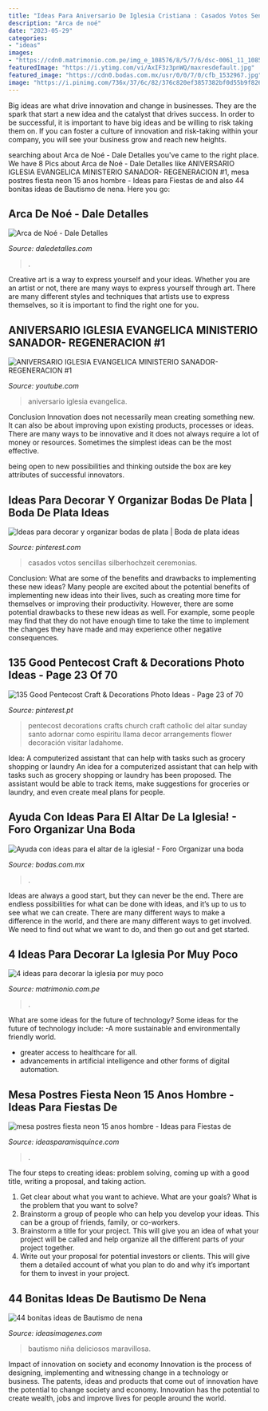 ```yaml
---
title: "Ideas Para Aniversario De Iglesia Cristiana : Casados Votos Sencillas Silberhochzeit Ceremonias"
description: "Arca de noé"
date: "2023-05-29"
categories:
- "ideas"
images:
- "https://cdn0.matrimonio.com.pe/img_e_108576/8/5/7/6/dsc-0061_11_108576.jpg"
featuredImage: "https://i.ytimg.com/vi/AxIF3z3pnWQ/maxresdefault.jpg"
featured_image: "https://cdn0.bodas.com.mx/usr/0/0/7/0/cfb_1532967.jpg"
image: "https://i.pinimg.com/736x/37/6c/82/376c820ef3857382bf0d55b9f826924d--ideas-bodas-th-anniversary.jpg"
---
```



Big ideas are what drive innovation and change in businesses. They are the spark that start a new idea and the catalyst that drives success. In order to be successful, it is important to have big ideas and be willing to risk taking them on. If you can foster a culture of innovation and risk-taking within your company, you will see your business grow and reach new heights.

	

		
searching about Arca de Noé - Dale Detalles you've came to the right place. We have 8 Pics about Arca de Noé - Dale Detalles like ANIVERSARIO IGLESIA EVANGELICA MINISTERIO SANADOR- REGENERACION #1, mesa postres fiesta neon 15 anos hombre - Ideas para Fiestas de and also 44 bonitas ideas de Bautismo de nena. Here you go:
		
    
## Arca De Noé - Dale Detalles

<img loading=lazy src="https://i2.wp.com/www.daledetalles.com/wp-content/uploads/2016/07/arca-de-noe20.jpg" onerror="this.onerror=null;this.src='https://tse2.mm.bing.net/th?id=OIP.7zv90SD0FlpXrgeJDuctvAHaFj&amp;pid=15.1';" alt="Arca de Noé - Dale Detalles">

_Source: daledetalles.com_

>. 

	

Creative art is a way to express yourself and your ideas. Whether you are an artist or not, there are many ways to express yourself through art. There are many different styles and techniques that artists use to express themselves, so it is important to find the right one for you.

    
## ANIVERSARIO IGLESIA EVANGELICA MINISTERIO SANADOR- REGENERACION #1

<img loading=lazy src="https://i.ytimg.com/vi/AxIF3z3pnWQ/maxresdefault.jpg" onerror="this.onerror=null;this.src='https://tse2.mm.bing.net/th?id=OIP.h1BIw4s-96Ds7X3LFyWfCAHaEK&amp;pid=15.1';" alt="ANIVERSARIO IGLESIA EVANGELICA MINISTERIO SANADOR- REGENERACION #1">

_Source: youtube.com_

>aniversario iglesia evangelica. 

	

Conclusion
Innovation does not necessarily mean creating something new. It can also be about improving upon existing products, processes or ideas.
There are many ways to be innovative and it does not always require a lot of money or resources. Sometimes the simplest ideas can be the most effective.

 being open to new possibilities and thinking outside the box are key attributes of successful innovators.

    
## Ideas Para Decorar Y Organizar Bodas De Plata | Boda De Plata Ideas

<img loading=lazy src="https://i.pinimg.com/736x/37/6c/82/376c820ef3857382bf0d55b9f826924d--ideas-bodas-th-anniversary.jpg" onerror="this.onerror=null;this.src='https://tse2.mm.bing.net/th?id=OIP.Xpj8s0GsU4F6MUyzxZHtRQHaNK&amp;pid=15.1';" alt="Ideas para decorar y organizar bodas de plata | Boda de plata ideas">

_Source: pinterest.com_

>casados votos sencillas silberhochzeit ceremonias. 

	

Conclusion: What are some of the benefits and drawbacks to implementing these new ideas?
Many people are excited about the potential benefits of implementing new ideas into their lives, such as creating more time for themselves or improving their productivity. However, there are some potential drawbacks to these new ideas as well. For example, some people may find that they do not have enough time to take the time to implement the changes they have made and may experience other negative consequences.

    
## 135 Good Pentecost Craft &amp; Decorations Photo Ideas - Page 23 Of 70

<img loading=lazy src="https://i.pinimg.com/736x/c7/00/26/c700260680806a59008dbebfda62a768.jpg" onerror="this.onerror=null;this.src='https://tse1.mm.bing.net/th?id=OIP.EwKZOVNNJDS23HZwXpk9cwHaJ3&amp;pid=15.1';" alt="135 Good Pentecost Craft &amp; Decorations Photo Ideas - Page 23 of 70">

_Source: pinterest.pt_

>pentecost decorations crafts church craft catholic del altar sunday santo adornar como espiritu llama decor arrangements flower decoración visitar ladahome. 

	

Idea: A computerized assistant that can help with tasks such as grocery shopping or laundry
An idea for a computerized assistant that can help with tasks such as grocery shopping or laundry has been proposed. The assistant would be able to track items, make suggestions for groceries or laundry, and even create meal plans for people.

    
## Ayuda Con Ideas Para El Altar De La Iglesia! - Foro Organizar Una Boda

<img loading=lazy src="https://cdn0.bodas.com.mx/usr/0/0/7/0/cfb_1532967.jpg" onerror="this.onerror=null;this.src='https://tse1.mm.bing.net/th?id=OIP.mGQ0SIlu6AUz9nHK-EadcQAAAA&amp;pid=15.1';" alt="Ayuda con ideas para el altar de la iglesia! - Foro Organizar una boda">

_Source: bodas.com.mx_

>. 

	

Ideas are always a good start, but they can never be the end. There are endless possibilities for what can be done with ideas, and it’s up to us to see what we can create. There are many different ways to make a difference in the world, and there are many different ways to get involved. We need to find out what we want to do, and then go out and get started.

    
## 4 Ideas Para Decorar La Iglesia Por Muy Poco

<img loading=lazy src="https://cdn0.matrimonio.com.pe/img_e_108576/8/5/7/6/dsc-0061_11_108576.jpg" onerror="this.onerror=null;this.src='https://tse1.mm.bing.net/th?id=OIP.QAJCXbZm9QN28whfVdQRkQHaE8&amp;pid=15.1';" alt="4 ideas para decorar la iglesia por muy poco">

_Source: matrimonio.com.pe_

>. 

	

What are some ideas for the future of technology?
Some ideas for the future of technology include: 
-A more sustainable and environmentally friendly world. 
- greater access to healthcare for all. 
- advancements in artificial intelligence and other forms of digital automation.

    
## Mesa Postres Fiesta Neon 15 Anos Hombre - Ideas Para Fiestas De

<img loading=lazy src="https://ideasparamisquince.com/wp-content/uploads/2018/01/mesa-postres-fiesta-neon-15-anos-hombre.jpg" onerror="this.onerror=null;this.src='https://tse2.mm.bing.net/th?id=OIP.QabbqjnSwK3Z70tN24IRLAHaLM&amp;pid=15.1';" alt="mesa postres fiesta neon 15 anos hombre - Ideas para Fiestas de">

_Source: ideasparamisquince.com_

>. 

	

The four steps to creating ideas: problem solving, coming up with a good title, writing a proposal, and taking action.
1. Get clear about what you want to achieve. What are your goals? What is the problem that you want to solve? 
2. Brainstorm a group of people who can help you develop your ideas. This can be a group of friends, family, or co-workers. 
3. Brainstorm a title for your project. This will give you an idea of what your project will be called and help organize all the different parts of your project together. 
4. Write out your proposal for potential investors or clients. This will give them a detailed account of what you plan to do and why it’s important for them to invest in your project.

    
## 44 Bonitas Ideas De Bautismo De Nena

<img loading=lazy src="https://ideasimagenes.com/wp-content/uploads/2017/04/TortaBautismoNena2.jpg" onerror="this.onerror=null;this.src='https://tse1.mm.bing.net/th?id=OIP.ilIddbv2DsaWyrrYCfJNewAAAA&amp;pid=15.1';" alt="44 bonitas ideas de Bautismo de nena">

_Source: ideasimagenes.com_

>bautismo niña deliciosos maravillosa. 

	

Impact of innovation on society and economy
Innovation is the process of designing, implementing and witnessing change in a technology or business. The patents, ideas and products that come out of innovation have the potential to change society and economy. Innovation has the potential to create wealth, jobs and improve lives for people around the world.


